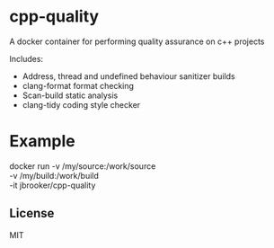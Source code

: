 
# cpp-quality

A docker container for performing quality assurance on c++ projects

Includes:
* Address, thread and undefined behaviour sanitizer builds
* clang-format format checking
* Scan-build static analysis
* clang-tidy coding style checker

# Example

docker run -v /my/source:/work/source \
           -v /my/build:/work/build \
           -it jbrooker/cpp-quality

## License

MIT
